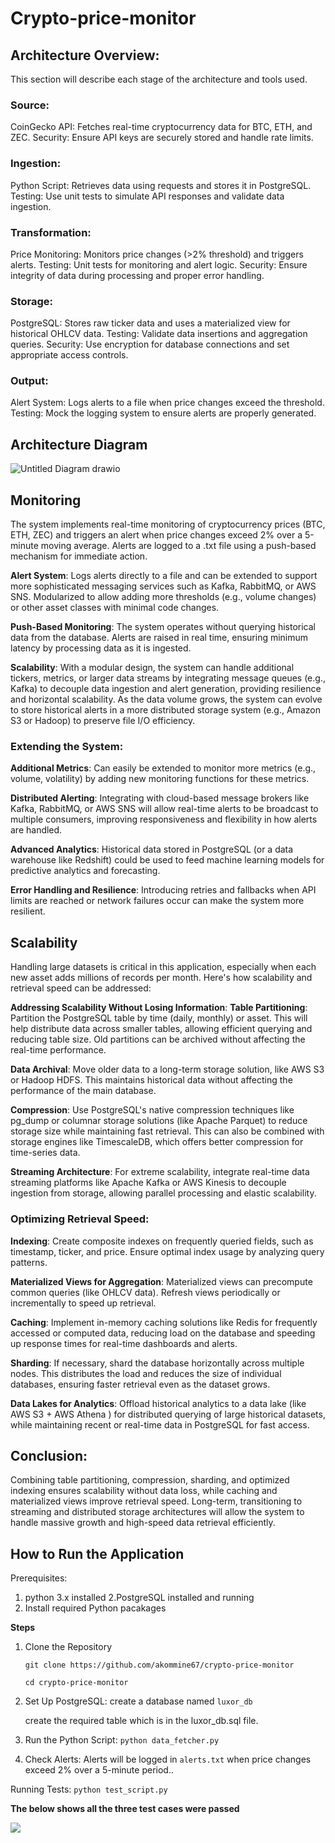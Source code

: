 # Crypto-price-monitor


## Architecture Overview:
This section will describe each stage of the architecture and tools used.

### Source:
CoinGecko API: Fetches real-time cryptocurrency data for BTC, ETH, and ZEC.
Security: Ensure API keys are securely stored and handle rate limits.

### Ingestion:
Python Script: Retrieves data using requests and stores it in PostgreSQL.
Testing: Use unit tests to simulate API responses and validate data ingestion.

### Transformation:
Price Monitoring: Monitors price changes (>2% threshold) and triggers alerts.
Testing: Unit tests for monitoring and alert logic.
Security: Ensure integrity of data during processing and proper error handling.

### Storage:
PostgreSQL: Stores raw ticker data and uses a materialized view for historical OHLCV data.
Testing: Validate data insertions and aggregation queries.
Security: Use encryption for database connections and set appropriate access controls.

### Output:

Alert System: Logs alerts to a file when price changes exceed the threshold.
Testing: Mock the logging system to ensure alerts are properly generated.

## Architecture Diagram
![Untitled Diagram drawio](https://github.com/user-attachments/assets/1157de4e-9890-4cb2-8df4-a07b3e8273bf)


## Monitoring
The system implements real-time monitoring of cryptocurrency prices (BTC, ETH, ZEC) and triggers an alert when price changes exceed 2% over a 5-minute moving average. Alerts are logged to a .txt file using a push-based mechanism for immediate action.

**Alert System**:
Logs alerts directly to a file and can be extended to support more sophisticated messaging services such as Kafka, RabbitMQ, or AWS SNS.
Modularized to allow adding more thresholds (e.g., volume changes) or other asset classes with minimal code changes.
 

**Push-Based Monitoring**:
The system operates without querying historical data from the database. Alerts are raised in real time, ensuring minimum latency by processing data as it is ingested.

**Scalability**:
With a modular design, the system can handle additional tickers, metrics, or larger data streams by integrating message queues (e.g., Kafka) to decouple data ingestion and alert generation, providing resilience and horizontal scalability.
As the data volume grows, the system can evolve to store historical alerts in a more distributed storage system (e.g., Amazon S3 or Hadoop) to preserve file I/O efficiency.

### Extending the System:
**Additional Metrics**: Can easily be extended to monitor more metrics (e.g., volume, volatility) by adding new monitoring functions for these metrics.

**Distributed Alerting**: Integrating with cloud-based message brokers like Kafka, RabbitMQ, or AWS SNS will allow real-time alerts to be broadcast to multiple consumers, improving responsiveness and flexibility in how alerts are handled.

**Advanced Analytics**: Historical data stored in PostgreSQL (or a data warehouse like Redshift) could be used to feed machine learning models for predictive analytics and forecasting.

**Error Handling and Resilience**: Introducing retries and fallbacks when API limits are reached or network failures occur can make the system more resilient.


## Scalability

Handling large datasets is critical in this application, especially when each new asset adds millions of records per month. Here's how scalability and retrieval speed can be addressed:

**Addressing Scalability Without Losing Information**:
**Table Partitioning**: Partition the PostgreSQL table by time (daily, monthly) or asset. This will help distribute data across smaller tables, allowing efficient querying and reducing table size. Old partitions can be archived without affecting the real-time performance.

**Data Archival**: Move older data to a long-term storage solution, like AWS S3 or Hadoop HDFS. This maintains historical data without affecting the performance of the main database.

**Compression**: Use PostgreSQL's native compression techniques like pg_dump or columnar storage solutions (like Apache Parquet) to reduce storage size while maintaining fast retrieval. This can also be combined with storage engines like TimescaleDB, which offers better compression for time-series data.

**Streaming Architecture**: For extreme scalability, integrate real-time data streaming platforms like Apache Kafka or AWS Kinesis to decouple ingestion from storage, allowing parallel processing and elastic scalability.

### Optimizing Retrieval Speed:

**Indexing**: Create composite indexes on frequently queried fields, such as timestamp, ticker, and price. Ensure optimal index usage by analyzing query patterns.

**Materialized Views for Aggregation**: Materialized views can precompute common queries (like OHLCV data). Refresh views periodically or incrementally to speed up retrieval.

**Caching**: Implement in-memory caching solutions like Redis for frequently accessed or computed data, reducing load on the database and speeding up response times for real-time dashboards and alerts.

**Sharding**: If necessary, shard the database horizontally across multiple nodes. This distributes the load and reduces the size of individual databases, ensuring faster retrieval even as the dataset grows.

**Data Lakes for Analytics**: Offload historical analytics to a data lake (like AWS S3 + AWS Athena ) for distributed querying of large historical datasets, while maintaining recent or real-time data in PostgreSQL for fast access.

## Conclusion:
Combining table partitioning, compression, sharding, and optimized indexing ensures scalability without data loss, while caching and materialized views improve retrieval speed. Long-term, transitioning to streaming and distributed storage architectures will allow the system to handle massive growth and high-speed data retrieval efficiently.


## How to Run the Application

Prerequisites:
1. python 3.x installed
2.PostgreSQL installed and running
3. Install required Python pacakages
   
**Steps**
1. Clone the Repository
   
    `git clone https://github.com/akommine67/crypto-price-monitor`
   
    `cd crypto-price-monitor`

3. Set Up PostgreSQL:
    create a database named `luxor_db`
   
    create the required table which is in the luxor_db.sql file.
   
5. Run the Python Script:
   `python data_fetcher.py`
   
7. Check Alerts:
    Alerts will be logged in `alerts.txt` when price changes exceed 2% over a 5-minute period..
   
Running Tests:
  `python test_script.py`

**The below shows all the three test cases were passed**

![
](https://github.com/akommine67/crypto-price-monitor/blob/main/WhatsApp%20Image%202024-09-27%20at%203.27.29%20AM.jpeg)
